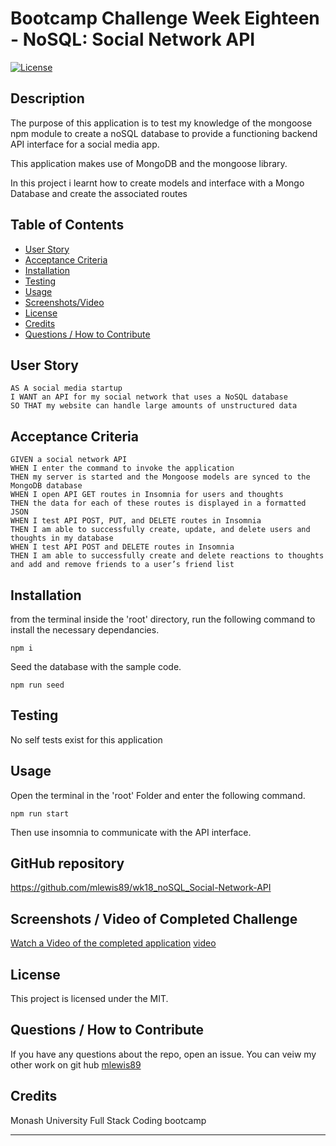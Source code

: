 

# Bootcamp Challenge Week Eighteen - NoSQL: Social Network API
[![License](https://img.shields.io/badge/License-MIT-blue.svg)](https://opensource.org/licenses/MIT)


## Description

The purpose of this application is to test my knowledge of the mongoose npm module to create a noSQL database to provide a functioning backend API interface for a social media app.

This application makes use of MongoDB and the mongoose library.

In this project i learnt how to create models and interface with a Mongo Database and create the associated routes

## Table of Contents
    
- [User Story](#user-story)
- [Acceptance Criteria](#acceptance-criteria)
- [Installation](#installation)
- [Testing](#testing)
- [Usage](#usage)
- [Screenshots/Video](<#screenshots--video-of-completed-challenge>)
- [License](#license)
- [Credits](#credits)
- [Questions / How to Contribute](#questions--how-to-contribute)

## User Story

```
AS A social media startup
I WANT an API for my social network that uses a NoSQL database
SO THAT my website can handle large amounts of unstructured data
```

## Acceptance Criteria

```
GIVEN a social network API
WHEN I enter the command to invoke the application
THEN my server is started and the Mongoose models are synced to the MongoDB database
WHEN I open API GET routes in Insomnia for users and thoughts
THEN the data for each of these routes is displayed in a formatted JSON
WHEN I test API POST, PUT, and DELETE routes in Insomnia
THEN I am able to successfully create, update, and delete users and thoughts in my database
WHEN I test API POST and DELETE routes in Insomnia
THEN I am able to successfully create and delete reactions to thoughts and add and remove friends to a user’s friend list
```

## Installation

from the terminal inside the 'root' directory, run the following command to install the necessary dependancies.
       
    npm i

Seed the database with the sample code.
       
    npm run seed

## Testing

No self tests exist for this application

## Usage
    
Open the terminal in the 'root' Folder and enter the following command.

    npm run start

Then use insomnia to communicate with the API interface. 


## GitHub repository
https://github.com/mlewis89/wk18_noSQL_Social-Network-API


## Screenshots / Video of Completed Challenge
[Watch a Video of the completed application](https://watch.screencastify.com/v/yXHWJ14xJq2urfkw0Tvx)
[video](./assets/wk18_NoSQL_Social%20network%20API_Example.mp4)

## License
This project is licensed under the MIT.
    
## Questions / How to Contribute
    
If you have any questions about the repo, open an issue. You can veiw my other work on git hub [mlewis89](https://github.com/mlewis89/)

## Credits

Monash University Full Stack Coding bootcamp


---
